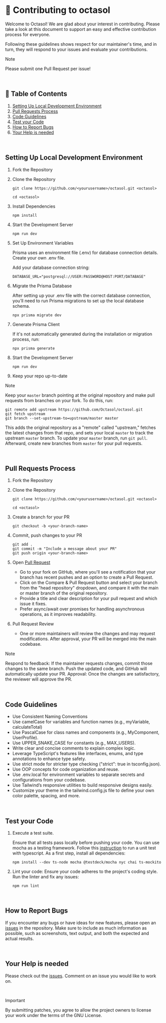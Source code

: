 # 🤝 Contributing to octasol

Welcome to Octasol! We are glad about your interest in contributing. Please take a look at this document to support an easy and effective contribution process for everyone.

Following these guidelines shows respect for our maintainer's time, and in turn, they will respond to your issues and evaluate your contributions.

> [!NOTE] 
> Please submit one Pull Request per issue! 

<p>&nbsp;</p>

## 👀 Table of Contents
1. [Setting Up Local Development Environment](#setting-up-local-development-environment)
1. [Pull Requests Process](#pull-requests-process)
1. [Code Guidelines](#code-guidelines)
1. [Test your Code](#test-your-code)
1. [How to Report Bugs](#how-to-report-bugs)
1. [Your Help is needed](#your-help-is-needed)

<p>&nbsp;</p>

## Setting Up Local Development Environment


1. Fork the Repository
1. Clone the Repository

    ```
    git clone https://github.com/<yourusername>/octasol.git <octasol>

    cd <octasol>
    ```


1. Install Dependencies

    ```
    npm install
    ```
1. Start the Development Server

    ```
    npm run dev
    ```
1. Set Up Environment Variables

    Prisma uses an environment file (.env) for database connection details. Create your own .env file.
    
    Add your database connection string:

    ```
    DATABASE_URL="postgresql://USER:PASSWORD@HOST:PORT/DATABASE"
    ```

1. Migrate the Prisma Database

    After setting up your .env file with the correct database connection, you’ll need to run Prisma migrations to set up the local database schema.

    ```
    npx prisma migrate dev
    ```
1. Generate Prisma Client

    If it's not automatically generated during the installation or migration process, run:

    ```
    npx prisma generate
    ```

1. Start the Development Server

    ```
    npm run dev
    ```

1. Keep your repo up-to-date

> [!NOTE] 
> Keep your `master` branch pointing at the original repository and make
> pull requests from branches on your fork. To do this, run:
>
> ```
> git remote add upstream https://github.com/Octasol/octasol.git
> git fetch upstream
> git branch --set-upstream-to=upstream/master master
> ```
>
> This adds the original repository as a "remote" called "upstream," fetches the latest changes from that repo, 
>and sets your local `master` to track the upstream `master` branch. To update your `master` branch, run `git pull`. 
>Afterward, create new branches from `master` for your pull requests.

<p>&nbsp;</p>

## Pull Requests Process

1. Fork the Repository
1. Clone the Repository

     ```
    git clone https://github.com/<yourusername>/octasol.git <octasol>

    cd <octasol>
    ```

1. Create a branch for your PR 

    ```
    git checkout -b <your-branch-name>
    ```

1. Commit, push changes to your PR 

    ```
    git add . 
    git commit -m "Include a message about your PR"
    git push origin <your-branch-name>
    ```

1. Open [Pull Request](https://docs.github.com/de/pull-requests/collaborating-with-pull-requests/proposing-changes-to-your-work-with-pull-requests/about-pull-requests)
    * Go to your fork on GitHub, where you'll see a notification that your branch has recent pushes and an option to create a Pull Request. 
    * Click on the Compare & Pull Request button and select your branch from the "head repository" dropdown, and compare it with the main or master branch of the original repository.  
    * Provide a title and clear description for your pull request and which issue it fixes. 
    * Prefer async/await over promises for handling asynchronous operations, as it improves readability.

1. Pull Request Review  
    * One or more maintainers will review the changes and may request modifications. After approval, your PR will be merged into the main codebase.

> [!NOTE] 
> Respond to feedback: If the maintainer requests changes, commit those changes to the same branch. Push the updated code, and GitHub will automatically update your PR.
> Approval: Once the changes are satisfactory, the reviewer will approve the PR.


<p>&nbsp;</p>

## Code Guidelines

* Use Consistent Naming Conventions
* Use camelCase for variables and function names (e.g., myVariable, calculateTotal)
* Use PascalCase for class names and components (e.g., MyComponent, UserProfile).
* Use UPPER_SNAKE_CASE for constants (e.g., MAX_USERS).
* Write clear and concise comments to explain complex logic.
* Leverage TypeScript's features like interfaces, enums, and type annotations to enhance type safety.
* Use strict mode for stricter type checking ("strict": true in tsconfig.json).
* Use OOP concepts for code organization and reuse.
* Use .env.local for environment variables to separate secrets and configurations from your codebase.
* Use Tailwind’s responsive utilities to build responsive designs easily.
* Customize your theme in the tailwind.config.js file to define your own color palette, spacing, and more.

<p>&nbsp;</p>

## Test your Code
1. Execute a test suite. 

    Ensure that all tests pass locally before pushing your code. 
    You can use mocha as a testing framework. Follow this [instruction](https://medium.com/swlh/how-to-setting-up-unit-tests-with-typescript-871c0f4f1609) to run a unit test with typescript. 
    As a first step, install all dependencies:


    ```
    npm install --dev ts-node mocha @testdeck/mocha nyc chai ts-mockito
    ```
1. Lint your code: Ensure your code adheres to the project's coding style. Run the linter and fix any issues:


    ```
    npm run lint
    ```

<p>&nbsp;</p>

## How to Report Bugs
If you encounter any bugs or have ideas for new features, please open an [issues](#https://github.com/Octasol/octasol/issues) in the repository. Make sure to include as much information as possible, such as screenshots, text output, and both the expected and actual results.

<p>&nbsp;</p>

## Your Help is needed
Please check out the [issues](#https://github.com/Octasol/octasol/issues). Comment on an issue you would like to work on. 

<p>&nbsp;</p>

> [!Important]
> By submitting patches, you agree to allow the project owners to license your work under the terms of the GNU License.

